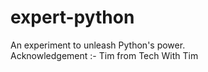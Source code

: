 # expert-python
An experiment to unleash Python's power.   
Acknowledgement :- Tim from Tech With Tim
